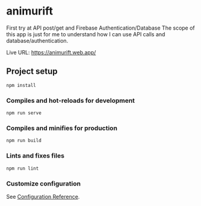 # animurift

First try at API post/get and Firebase Authentication/Database
The scope of this app is just for me to understand how I can use API calls and database/authentication.

Live URL: https://animurift.web.app/

## Project setup
```
npm install
```

### Compiles and hot-reloads for development
```
npm run serve
```

### Compiles and minifies for production
```
npm run build
```

### Lints and fixes files
```
npm run lint
```

### Customize configuration
See [Configuration Reference](https://cli.vuejs.org/config/).
